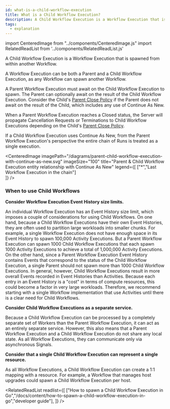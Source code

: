 ```yaml
---
id: what-is-a-child-workflow-execution
title: What is a Child Workflow Execution?
description: A Child Workflow Execution is a Workflow Execution that is spawned from within another Workflow.
tags:
  - explanation
---
```


import CenteredImage from "../components/CenteredImage.js"
import RelatedReadList from '../components/RelatedReadList.js'

A Child Workflow Execution is a Workflow Execution that is spawned from within another Workflow.

A Workflow Execution can be both a Parent and a Child Workflow Execution, as any Workflow can spawn another Workflow.

<CenteredImage
imagePath="/diagrams/parent-child-workflow-execution-relationship.svg"
imageSize="100"
title="Parent & Child Workflow Execution entity relationship"
/>

A Parent Workflow Execution must await on the Child Workflow Execution to spawn.
The Parent can optionally await on the result of the Child Workflow Execution.
Consider the Child's [Parent Close Policy](/docs/content/what-is-a-parent-close-policy) if the Parent does not await on the result of the Child, which includes any use of Continue As New.

When a Parent Workflow Execution reaches a Closed status, the Server will propagate Cancellation Requests or Terminations to Child Workflow Executions depending on the Child's [Parent Close Policy](/docs/content/what-is-a-parent-close-policy).

<CenteredImage
imagePath="/diagrams/parent-close-policy.svg"
imageSize="75"
title="Parent Close Policy entity relationship"
/>

If a Child Workflow Execution uses Continue As New, from the Parent Workflow Execution's perspective the entire chain of Runs is treated as a single execution.

<CenteredImage
imagePath="/diagrams/parent-child-workflow-execution-with-continue-as-new.svg"
imageSize="100"
title="Parent & Child Workflow Execution entity relationship with Continue As New"
legend={[
["*","Last Workflow Execution in the chain"]  
]}
/>

### When to use Child Workflows

**Consider Workflow Execution Event History size limits.**

An individual Workflow Execution has an Event History size limit, which imposes a couple of considerations for using Child Workflows.
On one hand, because a Child Workflow Executions have their own Event Histories, they are often used to partition large workloads into smaller chunks.
For example, a single Workflow Execution does not have enough space in its Event History to spawn 100,000 Activity Executions. But a Parent Workflow Execution can spawn 1000 Child Workflow Executions that each spawn 1000 Activity Executions to achieve a total of 1,000,000 Activity Executions.
On the other hand, since a Parent Workflow Execution Event History contains Events that correspond to the status of the Child Workflow Execution, a single Parent should not spawn more than 1000 Child Workflow Executions.
In general, however, Child Workflow Executions result in more overall Events recorded in Event Histories than Activities.
Because each entry in an Event History is a "cost" in terms of compute resources, this could become a factor in very large workloads.
Therefore, we recommend starting with a single Workflow implementation that use Activities until there is a clear need for Child Workflows.

**Consider Child Workflow Executions as a separate service.**

Because a Child Workflow Execution can be processed by a completely separate set of Workers than the Parent Workflow Execution, it can act as an entirely separate service.
However, this also means that a Parent Workflow Execution and a Child Workflow Execution do not share any local state.
As all Workflow Executions, they can communicate only via asynchronous Signals.

**Consider that a single Child Workflow Execution can represent a single resource.**

As all Workflow Executions, a Child Workflow Execution can create a 1:1 mapping with a resource.
For example, a Workflow that manages host upgrades could spawn a Child Workflow Execution per host.

<!-- TODO convert Java & PHP docs to "how to spawn Child Workflow Executions in *" content and add links here-->

<RelatedReadList
readlist={[
["How to spawn a Child Workflow Execution in Go","/docs/content/how-to-spawn-a-child-workflow-execution-in-go","developer guide"],
]}
/>
